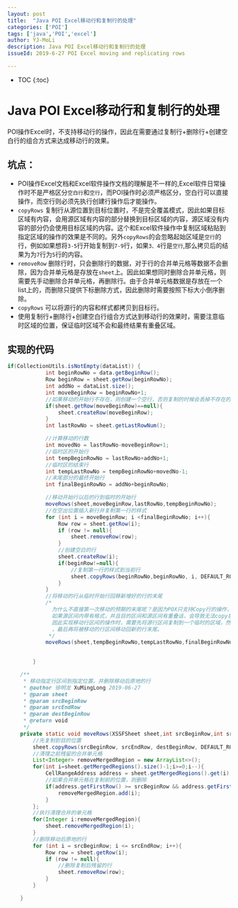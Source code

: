 ```yaml
---
layout: post
title:  "Java POI Excel移动行和复制行的处理"
categories: ['POI']
tags: ['java','POI','excel'] 
author: YJ-MoLi
description: Java POI Excel移动行和复制行的处理
issueId: 2019-6-27 POI Excel moving and replicating rows

---
```

* TOC
{:toc}

# Java POI Excel移动行和复制行的处理

POI操作Excel时，不支持移动行的操作，因此在需要通过复制行+删除行+创建空白行的组合方式来达成移动行的效果。

## 坑点：
- POI操作Excel文档和Excel软件操作文档的理解是不一样的,Excel软件日常操作时不是严格区分`空白行`和`空行`，而POI操作时必须严格区分，空白行可以直接操作，而空行则必须先执行创建行操作后才能操作。
- `copyRows` 复制行从源位置到目标位置时，不是完全覆盖模式，因此如果目标区域有内容，会用源区域有内容的部分替换到目标区域的内容，源区域没有内容的部分仍会使用目标区域的内容。这个和Excel软件操作中复制区域粘贴到指定区域的操作的效果是不同的。另外`copyRows`的会忽略起始区域是`空行`的行，例如如果想将`3-5`行开始复制到`7-9`行，如果`3、4`行是`空行`,那么拷贝后的结果为为`7`行为`5`行的内容。
- `removeRow` 删除行时，只会删除行的数据，对于行的合并单元格等数据不会删除，因为合并单元格是存放在`sheet`上。因此如果想同时删除合并单元格，则需要先手动删除合并单元格，再删除行。由于合并单元格数据是存放在一个list上的，而删除只提供下标删除方式，因此删除时需要按照下标大小倒序删除。
- `copyRows`  可以将源行的内容和样式都拷贝到目标行。
- 使用复制行+删除行+创建空白行组合方式达到移动行的效果时，需要注意临时区域的位置，保证临时区域不会和最终结果有重叠区域。

## 实现的代码

```java
if(CollectionUtils.isNotEmpty(dataList)) {
            int beginRowNo = data.getBeginRow();
            Row beginRow = sheet.getRow(beginRowNo);
            int addNo = dataList.size();
            int moveBeginRow = beginRowNo+1;
            //如果移动的开始行不存在，则创建一个空行，否则复制的时候会丢掉不存在的行
            if(sheet.getRow(moveBeginRow)==null){
                sheet.createRow(moveBeginRow);
            }
            int lastRowNo = sheet.getLastRowNum();

            //计算移动的行数
            int movedNo = lastRowNo-moveBeginRow+1;
            //临时区的开始行
            int tempBeginRowNo = lastRowNo+addNo+1;
            //临时区的结束行
            int tempLastRowNo = tempBeginRowNo+movedNo-1;
            //末尾部分的最终开始行
            int finalBeginRowNo = addNo+beginRowNo;

            //移动开始行以后的行到临时的开始行
            moveRows(sheet,moveBeginRow,lastRowNo,tempBeginRowNo);
            //在空出位置插入新行并复制第一行的样式
            for (int i = moveBeginRow; i <finalBeginRowNo; i++){
                Row row = sheet.getRow(i);
                if (row != null){
                    sheet.removeRow(row);
                }
                //创建空白的行
                sheet.createRow(i);
                if(beginRow!=null){
                    //复制第一行的样式到当前行
                    sheet.copyRows(beginRowNo,beginRowNo, i, DEFAULT_ROW_COPY_POLICY);
                }
            }
            //将移动的行从临时开始行回移新增好的行的末尾
            /*
              为什么不直接第一次移动的预期的末尾呢？是因为POX只支持Copy行的操作，而copy操作不是完整的区间覆盖。
              如果源区间内带有格式，并且目的区间和源区间有重叠话，会导致无法copy后源区间和目的区间混合在一起，无法清理。
              因此实现移动行区间的操作时，需要先将源行区间复制到一个临时的区域，然后清理掉源行区间的行和样式，再插入需要新增的行
              ，最后再将被移动的行区间移动回新的行末尾。
             */
            moveRows(sheet,tempBeginRowNo,tempLastRowNo,finalBeginRowNo);
 

        }

	/**
     * 移动指定行区间到指定位置，并删除移动后原地的行
     * @author 徐明龙 XuMingLong 2019-06-27
     * @param sheet
     * @param srcBeginRow
     * @param srcEndRow
     * @param destBeginRow
     * @return void
     */
    private static void moveRows(XSSFSheet sheet,int srcBeginRow,int srcEndRow,int destBeginRow){
        //先复制到目的位置
        sheet.copyRows(srcBeginRow, srcEndRow, destBeginRow, DEFAULT_ROW_COPY_POLICY);
        //清理之前残留的合并单元格
        List<Integer> removeMergedRegion = new ArrayList<>();
        for(int i=sheet.getMergedRegions().size()-1;i>=0;i--){
            CellRangeAddress address = sheet.getMergedRegions().get(i);
            //如果合并单元格在复制前的位置，则删除
            if(address.getFirstRow() >= srcBeginRow && address.getFirstRow()<destBeginRow ){
                removeMergedRegion.add(i);
            }
        };
        //执行清理合并的单元格
        for(Integer i:removeMergedRegion){
            sheet.removeMergedRegion(i);
        }
        //删除移动后原地的行
        for (int i = srcBeginRow; i <= srcEndRow; i++){
            Row row = sheet.getRow(i);
            if (row != null){
                //删除复制后残留的行
                sheet.removeRow(row);
            }
        }

    }

```